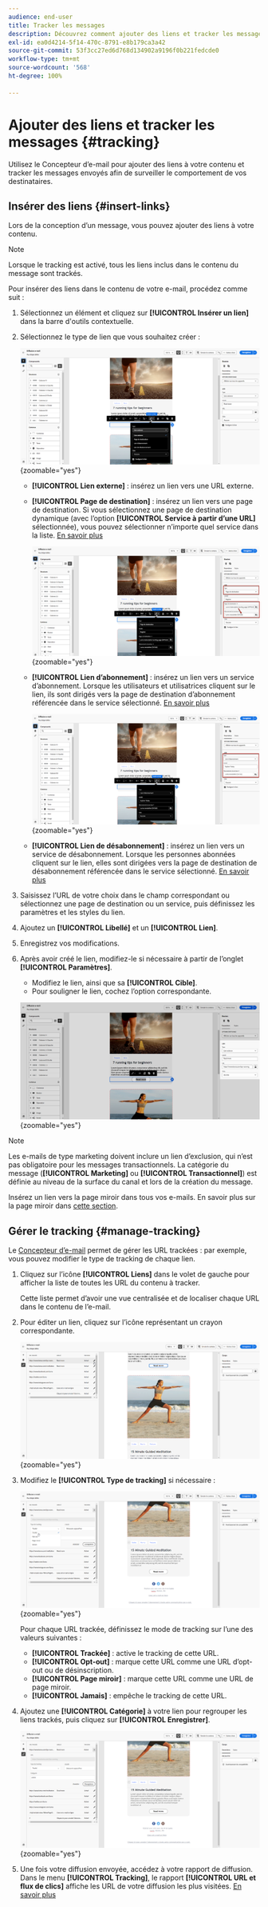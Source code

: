 ```yaml
---
audience: end-user
title: Tracker les messages
description: Découvrez comment ajouter des liens et tracker les messages envoyés.
exl-id: ea0d4214-5f14-470c-8791-e8b179ca3a42
source-git-commit: 53f3cc27ed6d768d134902a9196f0b221fedcde0
workflow-type: tm+mt
source-wordcount: '568'
ht-degree: 100%

---
```


# Ajouter des liens et tracker les messages {#tracking}

Utilisez le Concepteur d’e-mail pour ajouter des liens à votre contenu et tracker les messages envoyés afin de surveiller le comportement de vos destinataires.

## Insérer des liens {#insert-links}

Lors de la conception d’un message, vous pouvez ajouter des liens à votre contenu.

>[!NOTE]
>
>Lorsque le tracking est activé, tous les liens inclus dans le contenu du message sont trackés.

Pour insérer des liens dans le contenu de votre e-mail, procédez comme suit :

1. Sélectionnez un élément et cliquez sur **[!UICONTROL Insérer un lien]** dans la barre d&#39;outils contextuelle.

1. Sélectionnez le type de lien que vous souhaitez créer :

   ![Capture d’écran illustrant l’interface pour insérer des liens dans l’outil de tracking des messages](assets/message-tracking-insert-link.png){zoomable="yes"}

   * **[!UICONTROL Lien externe]** : insérez un lien vers une URL externe.

   * **[!UICONTROL Page de destination]** : insérez un lien vers une page de destination. Si vous sélectionnez une page de destination dynamique (avec l’option **[!UICONTROL Service à partir d’une URL]** sélectionnée), vous pouvez sélectionner n’importe quel service dans la liste. [En savoir plus](../landing-pages/create-lp.md#define-actions-on-form-submission)

     ![Capture d’écran illustrant l’interface permettant d’établir un lien vers une page de destination dans le Concepteur d’e-mail](assets/email-link-to-landing-page.png){zoomable="yes"}

   * **[!UICONTROL Lien d’abonnement]** : insérez un lien vers un service d’abonnement. Lorsque les utilisateurs et utilisatrices cliquent sur le lien, ils sont dirigés vers la page de destination d’abonnement référencée dans le service sélectionné. [En savoir plus](../audience/manage-services.md#create-service)

     ![Capture d’écran illustrant l’interface pour créer un lien d’abonnement par défaut dans l’outil de service](assets/service-create-default-lp-link.png){zoomable="yes"}

   * **[!UICONTROL Lien de désabonnement]** : insérez un lien vers un service de désabonnement. Lorsque les personnes abonnées cliquent sur le lien, elles sont dirigées vers la page de destination de désabonnement référencée dans le service sélectionné. [En savoir plus](../audience/manage-services.md#create-service)

   <!--* **[!UICONTROL Mirror page]**: Add a link to display the email content in a web browser. [Learn more]-->

1. Saisissez l’URL de votre choix dans le champ correspondant ou sélectionnez une page de destination ou un service, puis définissez les paramètres et les styles du lien.

1. Ajoutez un **[!UICONTROL Libellé]** et un **[!UICONTROL Lien]**.

1. Enregistrez vos modifications.

1. Après avoir créé le lien, modifiez-le si nécessaire à partir de l’onglet **[!UICONTROL Paramètres]**.

   * Modifiez le lien, ainsi que sa **[!UICONTROL Cible]**.
   * Pour souligner le lien, cochez l’option correspondante.

   ![Capture d’écran illustrant l’interface des paramètres de modification des propriétés des liens dans l’outil de tracking des messages](assets/message-tracking-link-settings.png){zoomable="yes"}

>[!NOTE]
>
>Les e-mails de type marketing doivent inclure un lien d’exclusion, qui n’est pas obligatoire pour les messages transactionnels. La catégorie du message (**[!UICONTROL Marketing]** ou **[!UICONTROL Transactionnel]**) est définie au niveau de la surface du canal et lors de la création du message.

Insérez un lien vers la page miroir dans tous vos e-mails. En savoir plus sur la page miroir dans [cette section](mirror-page.md).

## Gérer le tracking {#manage-tracking}

Le [Concepteur d’e-mail](create-email-content.md) permet de gérer les URL trackées : par exemple, vous pouvez modifier le type de tracking de chaque lien.

1. Cliquez sur l’icône **[!UICONTROL Liens]** dans le volet de gauche pour afficher la liste de toutes les URL du contenu à tracker.

   Cette liste permet d’avoir une vue centralisée et de localiser chaque URL dans le contenu de l’e-mail.

1. Pour éditer un lien, cliquez sur l’icône représentant un crayon correspondante.

   ![Capture d’écran illustrant l’interface de modification des liens dans l’outil de tracking des messages](assets/message-tracking-edit-links.png){zoomable="yes"}

1. Modifiez le **[!UICONTROL Type de tracking]** si nécessaire :

   ![Capture d’écran illustrant l’interface de modification des types de tracking dans l’outil de tracking des messages](assets/message-tracking-edit-a-link.png){zoomable="yes"}

   Pour chaque URL trackée, définissez le mode de tracking sur l’une des valeurs suivantes :

   * **[!UICONTROL Trackée]** : active le tracking de cette URL.
   * **[!UICONTROL Opt-out]** : marque cette URL comme une URL d’opt-out ou de désinscription.
   * **[!UICONTROL Page miroir]** : marque cette URL comme une URL de page miroir.
   * **[!UICONTROL Jamais]** : empêche le tracking de cette URL. <!--This information is saved: if the URL appears again in a future message, its tracking is automatically deactivated.-->

1. Ajoutez une **[!UICONTROL Catégorie]** à votre lien pour regrouper les liens trackés, puis cliquez sur **[!UICONTROL Enregistrer]**.

   ![Capture d’écran illustrant l’interface d’ajout de catégories aux liens trackés dans l’outil de tracking des messages](assets/message-tracking-edit-a-link_2.png){zoomable="yes"}

1. Une fois votre diffusion envoyée, accédez à votre rapport de diffusion. Dans le menu **[!UICONTROL Tracking]**, le rapport **[!UICONTROL URL et flux de clics]** affiche les URL de votre diffusion les plus visitées. [En savoir plus](../reporting/gs-reports.md)